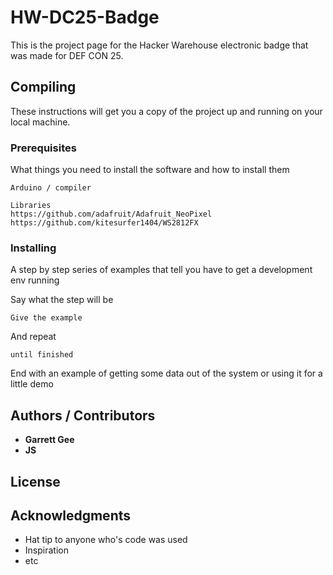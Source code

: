 # HW-DC25-Badge

This is the project page for the Hacker Warehouse electronic badge that was made for DEF CON 25.

## Compiling

These instructions will get you a copy of the project up and running on your local machine.

### Prerequisites

What things you need to install the software and how to install them

```
Arduino / compiler

Libraries
https://github.com/adafruit/Adafruit_NeoPixel
https://github.com/kitesurfer1404/WS2812FX
```

### Installing

A step by step series of examples that tell you have to get a development env running

Say what the step will be

```
Give the example
```

And repeat

```
until finished
```

End with an example of getting some data out of the system or using it for a little demo

## Authors / Contributors

* **Garrett Gee**
* **JS**

## License



## Acknowledgments

* Hat tip to anyone who's code was used
* Inspiration
* etc

